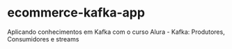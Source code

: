 # ecommerce-kafka-app
Aplicando conhecimentos em Kafka com o curso Alura - Kafka: Produtores, Consumidores e streams
